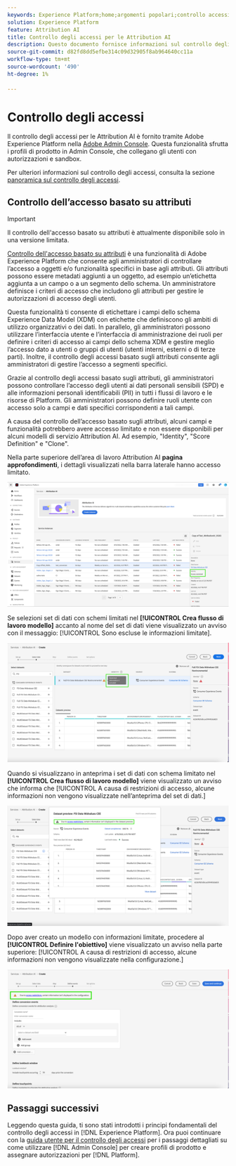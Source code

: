 ```yaml
---
keywords: Experience Platform;home;argomenti popolari;controllo accessi;adobe admin console
solution: Experience Platform
feature: Attribution AI
title: Controllo degli accessi per le Attribution AI
description: Questo documento fornisce informazioni sul controllo degli accessi basato sugli attributi per Attribution AI.
source-git-commit: d82fd8dd5efbe314c09d32905f8ab964640cc11a
workflow-type: tm+mt
source-wordcount: '490'
ht-degree: 1%

---
```



# Controllo degli accessi

Il controllo degli accessi per le Attribution AI è fornito tramite Adobe Experience Platform nella [Adobe Admin Console](https://adminconsole.adobe.com/). Questa funzionalità sfrutta i profili di prodotto in Admin Console, che collegano gli utenti con autorizzazioni e sandbox.

Per ulteriori informazioni sul controllo degli accessi, consulta la sezione [panoramica sul controllo degli accessi](../../../access-control/home.md).

## Controllo dell’accesso basato su attributi

>[!IMPORTANT]
>
>Il controllo dell&#39;accesso basato su attributi è attualmente disponibile solo in una versione limitata.

[Controllo dell&#39;accesso basato su attributi](../../../access-control/abac/overview.md) è una funzionalità di Adobe Experience Platform che consente agli amministratori di controllare l’accesso a oggetti e/o funzionalità specifici in base agli attributi. Gli attributi possono essere metadati aggiunti a un oggetto, ad esempio un’etichetta aggiunta a un campo o a un segmento dello schema. Un amministratore definisce i criteri di accesso che includono gli attributi per gestire le autorizzazioni di accesso degli utenti.

Questa funzionalità ti consente di etichettare i campi dello schema Experience Data Model (XDM) con etichette che definiscono gli ambiti di utilizzo organizzativi o dei dati. In parallelo, gli amministratori possono utilizzare l’interfaccia utente e l’interfaccia di amministrazione dei ruoli per definire i criteri di accesso ai campi dello schema XDM e gestire meglio l’accesso dato a utenti o gruppi di utenti (utenti interni, esterni o di terze parti). Inoltre, il controllo degli accessi basato sugli attributi consente agli amministratori di gestire l’accesso a segmenti specifici.

Grazie al controllo degli accessi basato sugli attributi, gli amministratori possono controllare l’accesso degli utenti ai dati personali sensibili (SPD) e alle informazioni personali identificabili (PII) in tutti i flussi di lavoro e le risorse di Platform. Gli amministratori possono definire ruoli utente con accesso solo a campi e dati specifici corrispondenti a tali campi.

A causa del controllo dell’accesso basato sugli attributi, alcuni campi e funzionalità potrebbero avere accesso limitato e non essere disponibili per alcuni modelli di servizio Attribution AI. Ad esempio, &quot;Identity&quot;, &quot;Score Definition&quot; e &quot;Clone&quot;.

Nella parte superiore dell’area di lavoro Attribution AI **pagina approfondimenti**, i dettagli visualizzati nella barra laterale hanno accesso limitato.

![Area di lavoro Attribution AI con i campi dello schema limitati evidenziati.](../images/user-guide/access-restricted.png)

Se selezioni set di dati con schemi limitati nel **[!UICONTROL Crea flusso di lavoro modello]** accanto al nome del set di dati viene visualizzato un avviso con il messaggio: [!UICONTROL Sono escluse le informazioni limitate].

![Area di lavoro Attribution AI con i campi set di dati limitati evidenziati.](../images/user-guide/restricted-info-excluded.png)

Quando si visualizzano in anteprima i set di dati con schema limitato nel **[!UICONTROL Crea flusso di lavoro modello]** viene visualizzato un avviso che informa che [!UICONTROL A causa di restrizioni di accesso, alcune informazioni non vengono visualizzate nell’anteprima del set di dati.]

![Area di lavoro Attribution AI con i risultati dei campi dello schema con anteprima limitata evidenziati.](../images/user-guide/restricted-dataset-preview.png)

Dopo aver creato un modello con informazioni limitate, procedere al **[!UICONTROL Definire l&#39;obiettivo]** viene visualizzato un avviso nella parte superiore: [!UICONTROL A causa di restrizioni di accesso, alcune informazioni non vengono visualizzate nella configurazione.]

![L&#39;area di lavoro Attribution AI con i campi limitati dei risultati del modello evidenziati.](../images/user-guide/information-not-displayed-save-and-exit.png)

## Passaggi successivi

Leggendo questa guida, ti sono stati introdotti i principi fondamentali del controllo degli accessi in [!DNL Experience Platform]. Ora puoi continuare con la [guida utente per il controllo degli accessi](../overview.md) per i passaggi dettagliati su come utilizzare [!DNL Admin Console] per creare profili di prodotto e assegnare autorizzazioni per [!DNL Platform].

